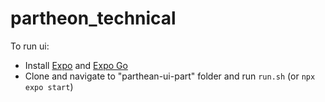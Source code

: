 # partheon_technical

To run ui:
- Install [Expo](https://docs.expo.dev/get-started/installation/) and [Expo Go](https://docs.expo.dev/get-started/expo-go/)
- Clone and navigate to "parthean-ui-part" folder and run `run.sh` (or `npx expo start`)
